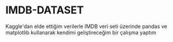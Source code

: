 # IMDB-DATASET
Kaggle'dan elde ettiğim verilerle IMDB veri seti üzerinde pandas ve matplotlib kullanarak kendimi geliştireceğim bir çalışma yaptım

